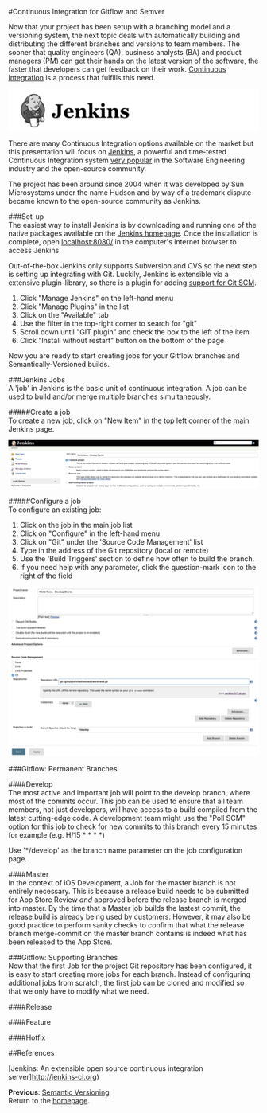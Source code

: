 #Continuous Integration for Gitflow and Semver  

Now that your project has been setup with a branching model and a versioning system, the next topic deals with automatically building and distributing the different branches and versions to team members. The sooner that quality engineers (QA), business analysts (BA) and product managers (PM) can get their hands on the latest version of the software, the faster that developers can get feedback on their work. [Continuous Integration](https://en.wikipedia.org/wiki/Continuous_integration) is a process that fulfills this need.  

![jenkins-logo](images/jenkins-logo.png)

There are many Continuous Integration options available on the market but this presentation will focus on [Jenkins](https://jenkins-ci.org), a powerful and time-tested Continuous Integration system [very popular](https://wiki.jenkins-ci.org/pages/viewpage.action?pageId=58001258) in the Software Engineering industry and the open-source community.  

The project has been around since 2004 when it was developed by Sun Microsystems under the name Hudson and by way of a trademark dispute became known to the open-source community as Jenkins.  

###Set-up  
The easiest way to install Jenkins is by downloading and running one of the native packages available on the [Jenkins homepage](https://jenkins-ci.org). Once the installation is complete, open [localhost:8080/](http://localhost:8080/) in the computer's internet browser to access Jenkins.  

Out-of-the-box Jenkins only supports Subversion and CVS so the next step is setting up integrating with Git. Luckily, Jenkins is extensible via a extensive plugin-library, so there is a plugin for adding [support for Git SCM](https://wiki.jenkins-ci.org/display/JENKINS/Git+Plugin).  
1. Click "Manage Jenkins" on the left-hand menu  
2. Click "Manage Plugins" in the list  
3. Click on the "Available" tab  
4. Use the filter in the top-right corner to search for "git"  
5. Scroll down until "GIT plugin" and check the box to the left of the item  
6. Click "Install without restart" button on the bottom of the page  

Now you are ready to start creating jobs for your Gitflow branches and Semantically-Versioned builds.  

###Jenkins Jobs  
A 'job' in Jenkins is the basic unit of continuous integration. A job can be used to build and/or merge multiple branches simultaneously.  

#####Create a job  
To create a new job, click on "New Item" in the top left corner of the main Jenkins page.  

![jenkins-create-job](images/jenkins-create-job.png)  

#####Configure a job  
To configure an existing job:  
1. Click on the job in the main job list  
2. Click on "Configure" in the left-hand menu  
3. Click on "Git" under the 'Source Code Management' list  
4. Type in the address of the Git repository (local or remote)  
5. Use the 'Build Triggers' section to define how often to build the branch.  
6. If you need help with any parameter, click the question-mark icon to the right of the field  

![jenkins-job-configuration](images/jenkins-job-configuration.png)  

###Gitflow: Permanent Branches  

####Develop  
The most active and important job will point to the develop branch, where most of the commits occur. This job can be used to ensure that all team members, not just developers, will have access to a build compiled from the latest cutting-edge code. A development team might use the "Poll SCM" option for this job to check for new commits to this branch every 15 minutes for example (e.g. H/15 * * * *)  

Use '*/develop' as the branch name parameter on the job configuration page.  

####Master  
In the context of iOS Development, a Job for the master branch is not entirely necessary. This is because a release build needs to be submitted for App Store Review *and* approved before the release branch is merged into master. By the time that a Master job builds the lastest commit, the release build is already being used by customers. However, it may also be good practice to perform sanity checks to confirm that what the release branch merge-commit on the master branch contains is indeed what has been released to the App Store.  

###Gitflow: Supporting Branches  
Now that the first Job for the project Git repository has been configured, it is easy to start creating more jobs for each branch. Instead of configuring additional jobs from scratch, the first job can be cloned and modified so that we only have to modify what we need.  

####Release  

####Feature  

####Hotfix  

##References  

[Jenkins: An extensible open source continuous integration server]http://jenkins-ci.org)  

**Previous**: [Semantic Versioning](semantic-versioning.md)  
Return to the [homepage](README.md).
